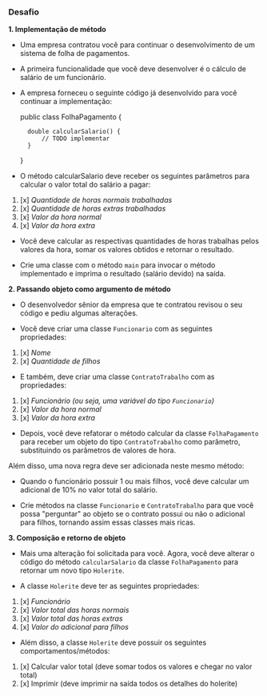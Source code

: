 <h3>Desafio</h3>

**1. Implementação de método**
*   Uma empresa contratou você para continuar o desenvolvimento de um sistema de folha de pagamentos.


* A primeira funcionalidade que você deve desenvolver é o cálculo de salário de um funcionário.


* A empresa forneceu o seguinte código já desenvolvido para você continuar a implementação:

    
    public class FolhaPagamento {

        double calcularSalario() {
            // TODO implementar
        }
    }
* O método calcularSalario deve receber os seguintes parâmetros para calcular o valor total do salário a pagar:


1. [x] <i>Quantidade de horas normais trabalhadas</i>
2. [x] <i>Quantidade de horas extras trabalhadas</i>
3. [x] <i>Valor da hora normal</i>
4. [x] <i>Valor da hora extra</i>


* Você deve calcular as respectivas quantidades de horas trabalhas pelos valores da hora, somar os valores obtidos e retornar o resultado.


* Crie uma classe com o método `main` para invocar o método implementado e imprima o resultado (salário devido) na saída.

**2. Passando objeto como argumento de método**
*   O desenvolvedor sênior da empresa que te contratou revisou o seu código e pediu algumas alterações.

* Você deve criar uma classe `Funcionario` com as seguintes propriedades:


1. [x] <i>Nome</i>
2. [x] <i>Quantidade de filhos</i>


* E também, deve criar uma classe `ContratoTrabalho` com as propriedades:


1. [x] <i>Funcionário (ou seja, uma variável do tipo `Funcionario`)</i>
2. [x] <i>Valor da hora normal</i>
3. [x] <i>Valor da hora extra</i>


* Depois, você deve refatorar o método calcular da classe `FolhaPagamento` para receber um objeto do tipo `ContratoTrabalho` como parâmetro, substituindo os parâmetros de valores de hora.

Além disso, uma nova regra deve ser adicionada neste mesmo método:

* Quando o funcionário possuir 1 ou mais filhos, você deve calcular um adicional de 10% no valor total do salário.


* Crie métodos na classe `Funcionario` e `ContratoTrabalho` para que você possa "perguntar" ao objeto se o contrato possui ou não o adicional para filhos, tornando assim essas classes mais ricas.

**3. Composição e retorno de objeto**

* Mais uma alteração foi solicitada para você.
Agora, você deve alterar o código do método `calcularSalario` da classe `FolhaPagamento` para retornar um novo tipo `Holerite`.


* A classe `Holerite` deve ter as seguintes propriedades:

1. [x] _Funcionário_
2. [x] _Valor total das horas normais_
3. [x] _Valor total das horas extras_
4. [x] _Valor do adicional para filhos_

* Além disso, a classe `Holerite` deve possuir os seguintes comportamentos/métodos:
1. [x] Calcular valor total (deve somar todos os valores e chegar no valor total)
3. [x] Imprimir (deve imprimir na saída todos os detalhes do holerite)
